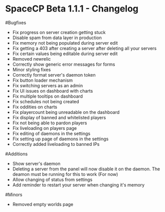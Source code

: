 SpaceCP Beta 1.1.1 - Changelog
=============================

#Bugfixes
- Fix progress on server creation getting stuck
- Disable spam from data layer in production
- Fix memory not being populated during server edit
- Fix getting a 403 after creating a server after deleting all your servers
- Fix certain values being editable during server edit
- Removed newrelic
- Correctly show generic error messages for forms
- Minor styling fixes
- Correctly format server's daemon token
- Fix button loader mechanism
- Fix switching servers as an admin
- Fix UI issues on dashboard with charts
- Fix multiple tooltips on dashboard
- Fix schedules not being created
- Fix oddities on charts
- Fix playercount being unreadable on the dashboard
- Fix display of banned and whitelisted players
- Fix not being able to pardon players
- Fix liveloading on players page
- Fix editing of daemons in the settings
- Fix setting up page of daemons in the settings
- Correctly added liveloading to banned IPs

#Additions
- Show server's daemon
- Deleting a server from the panel will now disable it on the daemon. The deamon must be running for this to work (For now)
- Allow changing of status from settings
- Add reminder to restart your server when changing it's memory

#Minors
- Removed empty worlds page
